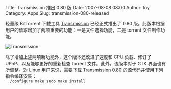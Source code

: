 Title: Transmission 推出 0.80 版
Date: 2007-08-08 08:00
Author: toy
Category: Apps
Slug: transmission-080-released

轻量级 BitTorrent 下载工具
[Transmission](http://linuxtoy.org/archives/transmission.html)
已经正式推出了 0.80
版。此版本根据用户的请求增加了两项重要的功能：一是文件选择功能，二是
torrent 文件制作功能。

![Transmission](http://i.linuxtoy.org/i/2007/04/transmission.png)

除了增加上述两项新功能外，这个版本还改进了速度和 CPU 负载、修订了
UPnP、以及能够更好的重新检查 torrent 文件。此外，该版本对于 GTK
界面也有所调整。对 Linux 用户来说，需要[下载 Transmission 0.80
的源代码](http://transmission.m0k.org/download.php)并使用下列指令编译安装：  
` ./configure make sudo make install`
